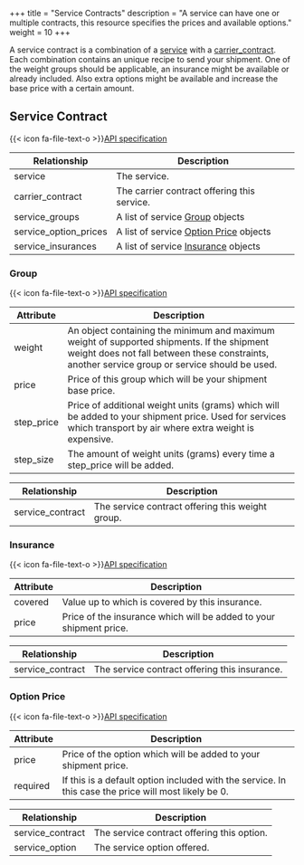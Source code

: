 +++
title = "Service Contracts"
description = "A service can have one or multiple contracts, this resource specifies the prices and available options."
weight = 10
+++

A service contract is a combination of a [service](/api/resources/services/) with a [carrier_contract](/api/resources/carrier-contracts/). Each combination contains an unique recipe to send your shipment. One of the weight groups should be applicable, an insurance might be available or already included. Also extra options might be available and increase the base price with a certain amount.

## Service Contract

{{< icon fa-file-text-o >}}[API specification](https://docs.myparcel.com/api-specification#/ServiceContracts)

Relationship          | Description
--------------------- | -----------
service               | The service.
carrier_contract      | The carrier contract offering this service.
service_groups        | A list of service [Group](/api/resources/service-contracts/#group) objects
service_option_prices | A list of service [Option Price](/api/resources/service-contracts/#option-price) objects
service_insurances    | A list of service [Insurance](/api/resources/service-contracts/#insurance) objects

### Group

{{< icon fa-file-text-o >}}[API specification](https://docs.myparcel.com/api-specification#/ServiceGroups)

Attribute  | Description
---------- | -----------
weight     | An object containing the minimum and maximum weight of supported shipments. If the shipment weight does not fall between these constraints, another service group or service should be used.
price      | Price of this group which will be your shipment base price.
step_price | Price of additional weight units (grams) which will be added to your shipment price. Used for services which transport by air where extra weight is expensive.
step_size  | The amount of weight units (grams) every time a step_price will be added.

Relationship     | Description
---------------- | -----------
service_contract | The service contract offering this weight group.

### Insurance

{{< icon fa-file-text-o >}}[API specification](https://docs.myparcel.com/api-specification#/ServiceInsurances)

Attribute | Description
--------- | -----------
covered   | Value up to which is covered by this insurance.
price     | Price of the insurance which will be added to your shipment price.

Relationship     | Description
---------------- | -----------
service_contract | The service contract offering this insurance.

### Option Price

{{< icon fa-file-text-o >}}[API specification](https://docs.myparcel.com/api-specification#/ServiceOptionPrices)

Attribute | Description
--------- | -----------
price     | Price of the option which will be added to your shipment price.
required  | If this is a default option included with the service. In this case the price will most likely be 0.

Relationship     | Description
---------------- | -----------
service_contract | The service contract offering this option.
service_option   | The service option offered.
